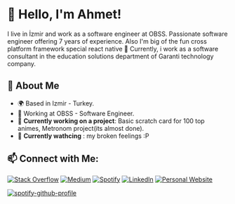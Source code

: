 <!-- Title and Personal Information -->
# 👋 Hello, I'm Ahmet!

I live in İzmir and work as a software engineer at OBSS. Passionate software engineer offering 7 years of experience. 
Also I'm big of the fun cross platform framework special react native 🤘 Currently, i work as a software consultant in the education solutions department of Garanti technology company.

<!-- About Me -->
## 🌟 About Me

- 🌍 Based in  Izmir - Turkey.
- 💼 Working at OBSS - Software Engineer.
- 🚀 **Currently working on a project**: Basic scratch card for 100 top animes, Metronom project(its almost done).
- 🪬 **Currently wathcing** : my broken feelings :P  

<!-- Social Media Links -->
## 📫 Connect with Me:
[![Stack Overflow](https://img.shields.io/badge/Stack%20Overflow-Ask%20Me%20Anything-orange)](https://stackoverflow.com/users/6052427)
[![Medium](https://img.shields.io/badge/Medium-Follow-black)](https://medium.com/@ahmeturganci)
[![Spotify](https://img.shields.io/badge/Spotify-Follow-green)](https://open.spotify.com/user/aahmet.272?si=82c60adc91a64c66)
[![LinkedIn](https://img.shields.io/badge/LinkedIn-Connect-blue)](https://linkedin.com/in/ahmet-urganci)
[![Personal Website](https://img.shields.io/badge/Website-Visit-brightgreen)](https://ahmeturganci.github.io/)


[![spotify-github-profile](https://spotify-github-profile.kittinanx.com/api/view?uid=aahmet.272&cover_image=true&theme=natemoo-re&show_offline=false&background_color=000000&interchange=false&bar_color=53b14f&bar_color_cover=true)](https://github.com/kittinan/spotify-github-profile)
